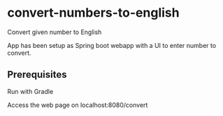 # convert-numbers-to-english
Convert given number to English

App has been setup as Spring boot webapp with a UI to enter number to convert.

## Prerequisites
Run with Gradle

Access the web page on localhost:8080/convert


